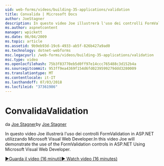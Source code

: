 ```yaml
---
uid: web-forms/videos/building-35-applications/validation
title: Convalida | Microsoft Docs
author: JoeStagner
description: In questo video Joe illustrerà l'uso dei controlli FormValidation in ASP.NET utilizzando Microsoft Visual Web Developer.
ms.author: aspnetcontent
manager: wpickett
ms.date: 06/04/2009
ms.topic: article
ms.assetid: 9b9eb93d-19c6-4933-ab5f-826b427a9ad0
ms.technology: dotnet-webforms
msc.legacyurl: /web-forms/videos/building-35-applications/validation
msc.type: video
ms.openlocfilehash: 75b3f83770eb5d0ff97e14ccc765488c3d152b4a
ms.sourcegitcommit: 953ff9ea4369f154d6fd0239599279ddd3280009
ms.translationtype: MT
ms.contentlocale: it-IT
ms.lasthandoff: 07/03/2018
ms.locfileid: "37361986"
---
```

<a name="validation"></a><span data-ttu-id="6bf94-103">Convalida</span><span class="sxs-lookup"><span data-stu-id="6bf94-103">Validation</span></span>
====================
<span data-ttu-id="6bf94-104">da [Joe Stagner](https://github.com/JoeStagner)</span><span class="sxs-lookup"><span data-stu-id="6bf94-104">by [Joe Stagner](https://github.com/JoeStagner)</span></span>

<span data-ttu-id="6bf94-105">In questo video Joe illustrerà l'uso dei controlli FormValidation in ASP.NET utilizzando Microsoft Visual Web Developer.</span><span class="sxs-lookup"><span data-stu-id="6bf94-105">In this video Joe will demonstrate the use of the FormValidation controls in ASP.NET Using Microsoft Visual Web Developer.</span></span>

[<span data-ttu-id="6bf94-106">&#9654;Guarda il video (16 minuti)</span><span class="sxs-lookup"><span data-stu-id="6bf94-106">&#9654; Watch video (16 minutes)</span></span>](https://channel9.msdn.com/Blogs/ASP-NET-Site-Videos/validation)
